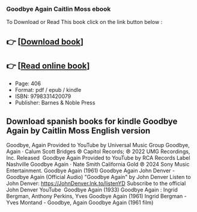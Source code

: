 ### Goodbye Again Caitlin Moss ebook

To Download or Read This book click on the link button below :

## 👉  [**[Download book](http://get-pdfs.com/download.php?group=book&from=github.com&id=717728&lnk=1060 "Download book")**]

## 👉  [**[Read online book](http://get-pdfs.com/download.php?group=book&from=github.com&id=717728&lnk=1060 "Read online book")**]


* Page: 406
* Format: pdf / epub / kindle
* ISBN: 9798331420079
* Publisher: Barnes &amp; Noble Press



## Download spanish books for kindle Goodbye Again by Caitlin Moss English version



 Goodbye, Again Provided to YouTube by Universal Music Group Goodbye, Again · Calum Scott Bridges ℗ Capitol Records; ℗ 2022 UMG Recordings, Inc. Released 
 Goodbye Again Provided to YouTube by RCA Records Label Nashville Goodbye Again · Nate Smith California Gold ℗ 2024 Sony Music Entertainment.
 Goodbye Again (1961) 
 Goodbye Again 
 John Denver - Goodbye Again (Official Audio) &quot;Goodbye Again&quot; by John Denver Listen to John Denver: https://JohnDenver.lnk.to/listenYD Subscribe to the official John Denver YouTube 
 Goodbye Again (1933) 
 Goodbye Again : Ingrid Bergman, Anthony Perkins, Yves 
 Goodbye Again (1961) Ingrid Bergman - Yves Montand - 
 Goodbye, Again 
 Goodbye Again (1961 film) 





